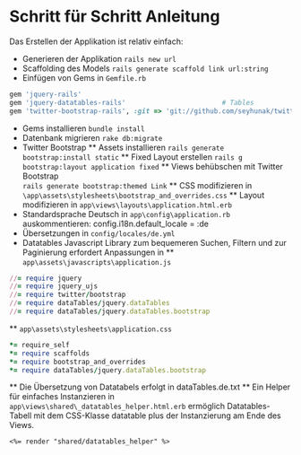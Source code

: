 # Schritt für Schritt Anleitung

Das Erstellen der Applikation ist relativ einfach:

* Generieren der Applikation
  `rails new url`
* Scaffolding des Models
  `rails generate scaffold link url:string`
* Einfügen von Gems in 
  `Gemfile.rb`
```ruby
gem 'jquery-rails'
gem 'jquery-datatables-rails'                        # Tables
gem 'twitter-bootstrap-rails', :git => 'git://github.com/seyhunak/twitter-bootstrap-rails.git'
```

* Gems installieren
  `bundle install`
* Datenbank migrieren
  `rake db:migrate`
* Twitter Bootstrap 
** Assets installieren
   `rails generate bootstrap:install static`
** Fixed Layout erstellen
  `rails g bootstrap:layout application fixed`
** Views behübschen mit Twitter Bootstrap  
  `rails generate bootstrap:themed Link`
** CSS modifizieren in 
  `\app\assets\stylesheets\bootstrap_and_overrides.css`
** Layout modifizieren in 
  `app\views\layouts\application.html.erb`
* Standardsprache Deutsch 
  in `app\config\application.rb` auskommentieren:
    config.i18n.default_locale = :de
* Übersetzungen 
  in `config/locales/de.yml`
* Datatables Javascript Library zum bequemeren Suchen, Filtern und zur Paginierung erfordert Anpassungen in 
** `app\assets\javascripts\application.js`
```ruby
//= require jquery
//= require jquery_ujs
//= require twitter/bootstrap
//= require dataTables/jquery.dataTables
//= require dataTables/jquery.dataTables.bootstrap
```
** `app\assets\stylesheets\application.css`
```ruby
*= require_self
*= require scaffolds
*= require bootstrap_and_overrides
*= require dataTables/jquery.dataTables.bootstrap 
```
** Die Übersetzung von Datatabels erfolgt in dataTables.de.txt
** Ein Helper für einfaches Instanzieren in `app\views\shared\_datatables_helper.html.erb`
   ermöglich Datatables-Tabell mit dem CSS-Klasse datatable plus der Instanzierung am Ende des Views.
```erb
<%= render "shared/datatables_helper" %>
```